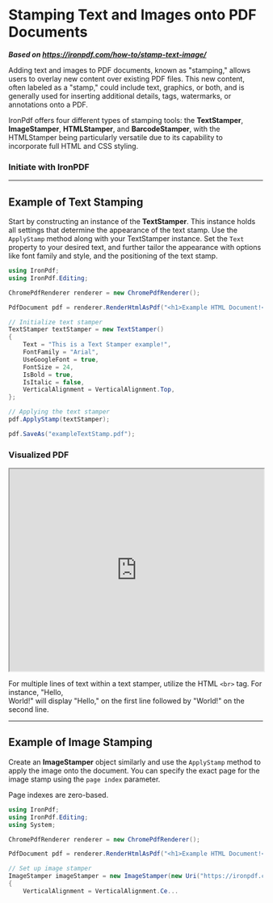 # Stamping Text and Images onto PDF Documents

***Based on <https://ironpdf.com/how-to/stamp-text-image/>***


Adding text and images to PDF documents, known as "stamping," allows users to overlay new content over existing PDF files. This new content, often labeled as a "stamp," could include text, graphics, or both, and is generally used for inserting additional details, tags, watermarks, or annotations onto a PDF.

IronPdf offers four different types of stamping tools: the **TextStamper**, **ImageStamper**, **HTMLStamper**, and **BarcodeStamper**, with the HTMLStamper being particularly versatile due to its capability to incorporate full HTML and CSS styling.

<h3>Initiate with IronPDF</h3>

-----

## Example of Text Stamping

Start by constructing an instance of the **TextStamper**. This instance holds all settings that determine the appearance of the text stamp. Use the `ApplyStamp` method along with your TextStamper instance. Set the `Text` property to your desired text, and further tailor the appearance with options like font family and style, and the positioning of the text stamp.

```cs
using IronPdf;
using IronPdf.Editing;

ChromePdfRenderer renderer = new ChromePdfRenderer();

PdfDocument pdf = renderer.RenderHtmlAsPdf("<h1>Example HTML Document!</h1>");

// Initialize text stamper
TextStamper textStamper = new TextStamper()
{
    Text = "This is a Text Stamper example!",
    FontFamily = "Arial",
    UseGoogleFont = true,
    FontSize = 24,
    IsBold = true,
    IsItalic = false,
    VerticalAlignment = VerticalAlignment.Top,
};

// Applying the text stamper
pdf.ApplyStamp(textStamper);

pdf.SaveAs("exampleTextStamp.pdf");
```

### Visualized PDF

<iframe loading="lazy" src="https://ironpdf.com/static-assets/pdf/how-to/stamp-text-image/stampText.pdf" width="100%" height="400px">
</iframe>

For multiple lines of text within a text stamper, utilize the HTML `<br>` tag. For instance, "Hello,<br>World!" will display "Hello," on the first line followed by "World!" on the second line.

<hr>

## Example of Image Stamping

Create an **ImageStamper** object similarly and use the `ApplyStamp` method to apply the image onto the document. You can specify the exact page for the image stamp using the `page index` parameter.

Page indexes are zero-based.

```cs
using IronPdf;
using IronPdf.Editing;
using System;

ChromePdfRenderer renderer = new ChromePdfRenderer();

PdfDocument pdf = renderer.RenderHtmlAsPdf("<h1>Example HTML Document!</h1>");

// Set up image stamper
ImageStamper imageStamper = new ImageStamper(new Uri("https://ironpdf.com/img/svgs/iron-pdf-logo.svg"))
{
    VerticalAlignment = VerticalAlignment.Ce...